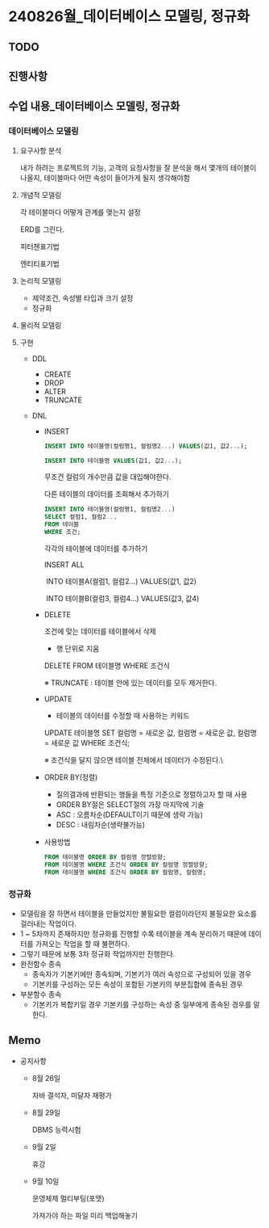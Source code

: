 # 240826월_데이터베이스 모델링, 정규화

## TODO

## 진행사항

## 수업 내용_데이터베이스 모델링, 정규화

### 데이터베이스 모델링

1. 요구사항 분석

   내가 하려는 프로젝트의 기능, 고객의 요청사항을 잘 분석을 해서 몇개의 테이블이 나올지, 테이블마다 어떤 속성이 들어가게 될지 생각해야함

2. 개념적 모델링

   각 테이블마다 어떻게 관계를 맺는지 설정

   ERD를 그린다.

   피터첸표기법

   엔티티표기법

3. 논리적 모델링

   * 제약조건, 속성별 타입과 크기 설정
   * 정규화

4. 물리적 모델링

5. 구현

   * DDL

     * CREATE
     * DROP
     * ALTER
     * TRUNCATE

   * DNL

     * INSERT

       ```SQL
       INSERT INTO 테이블명(컬럼명1, 컬럼명2...) VALUES(값1, 값2...);
       ```

       ```SQL
       INSERT INTO 테이블명 VALUES(값1, 값2...);
       ```

       무조건 컬럼의 개수만큼 값을 대입해야한다.

       다른 테이블의 데이터를 조회해서 추가하기

       ```SQL
       INSERT INTO 테이블명(컬럼명1, 컬럼명2...)
       SELECT 컬럼1, 컬럼2...
       FROM 테이블
       WHERE 조건;
       ```

       각각의 테이블에 데이터를 추가하기

       INSERT ALL

       ​	INTO 테이블A(컬럼1, 컬럼2...) VALUES(값1, 값2)

       ​	INTO 테이블B(컬럼3, 컬럼4...) VALUES(값3, 값4)

     * DELETE 

       조건에 맞는 데이터를 테이블에서 삭제

       - 행 단위로 지움

       DELETE FROM 테이블명
       WHERE 조건식

       ※ TRUNCATE : 테이블 안에 있는 데이터를 모두 제거한다.

     * UPDATE

       * 테이블의 데이터를 수정할 때 사용하는 키워드

       UPDATE 테이블명 SET 
       컬럼명 = 새로운 값,
       컬럼명 = 새로운 값,
       컬럼명 = 새로운 값
       WHERE 조건식;

       ※ 조건식을 달지 않으면 테이블 전체에서 데이터가 수정된다.\

     * ORDER BY(정렬)

       * 질의결과에 반환되는 행들을 특정 기준으로 정렬하고자 할 때 사용
       * ORDER BY절은 SELECT절의 가장 마지막에 기술
       * ASC : 오름차순(DEFAULT이기 때문에 생략 가능)
       * DESC : 내림차순(생략불가능)

     * 사용방법

       ```SQL
       FROM 테이블명 ORDER BY 컬럼명 정렬방향;
       FROM 테이블명 WHERE 조건식 ORDER BY 컬럼명 정렬방향;
       FROM 테이블명 WHERE 조건식 ORDER BY 컬럼명, 컬럼명;
       ```

### 정규화

* 모델링을 잘 하면서 테이블을 만들었지만 불필요한 컬럼이라던지 불필요한 요소를 걸러내는 작업이다.
* 1 ~ 5차까지 존재하지만 정규화를 진행할 수록 테이블을 계속 분리하기 때문에 데이터를 가져오는 작업을 할 때 불편하다.
* 그렇기 때문에 보통 3차 정규화 작업까지만 진행한다.
* 완전함수 종속
  * 종속자가 기본키에만 종속되며, 기본키가 여러 속성으로 구성되어 있을 경우
  * 기본키를 구성하는 모든 속성이 포함된 기본키의 부분집합에 종속된 경우
* 부분함수 종속
  * 기본키가 복합키일 경우 기본키를 구성하는 속성 중 일부에게 종속된 경우를 말한다.

## Memo

* 공지사항

  * 8월 26일

    자바 결석자, 미달자 재평가

  * 8월 29일

    DBMS 능력시험

  * 9월 2일

    휴강

  * 9월 10일

    운영체제 멀티부팅(포맷)

    가져가야 하는 파일 미리 백업해놓기
